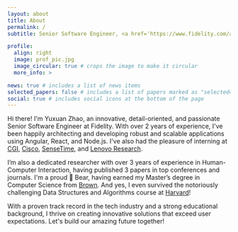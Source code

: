 ```yaml
---
layout: about
title: About
permalink: /
subtitle: Senior Software Engineer, <a href='https://www.fidelity.com/about-fidelity/our-company'>Fidelity</a>

profile:
  align: right
  image: prof_pic.jpg
  image_circular: true # crops the image to make it circular
  more_info: >

news: true # includes a list of news items
selected_papers: false # includes a list of papers marked as "selected={true}"
social: true # includes social icons at the bottom of the page
---
```


Hi there! I'm Yuxuan Zhao, an innovative, detail-oriented, and passionate Senior Software Engineer at Fidelity. With over 2 years of experience, I've been happily architecting and developing robust and scalable applications using Angular, React, and Node.js. I've also had the pleasure of interning at <a href='https://www.cgi.com/en/overview'>CGI</a>, <a href='https://www.cisco.com/c/en/us/about.html'>Cisco</a>, <a href='https://www.sensetime.com/en/about-index#0'>SenseTime</a>, and <a href='https://research.lenovo.com/webapp/view_English/home.html'>Lenovo Research</a>.

I’m also a dedicated researcher with over 3 years of experience in Human-Computer Interaction, having published 3 papers in top conferences and journals. I'm a proud 🐻 Bear, having earned my Master’s degree in Computer Science from <a href='https://www.brown.edu'>Brown</a>. And yes, I even survived the notoriously challenging Data Structures and Algorithms course at <a href='https://www.harvard.edu/'>Harvard</a>!

With a proven track record in the tech industry and a strong educational background, I thrive on creating innovative solutions that exceed user expectations. Let's build our amazing future together!
